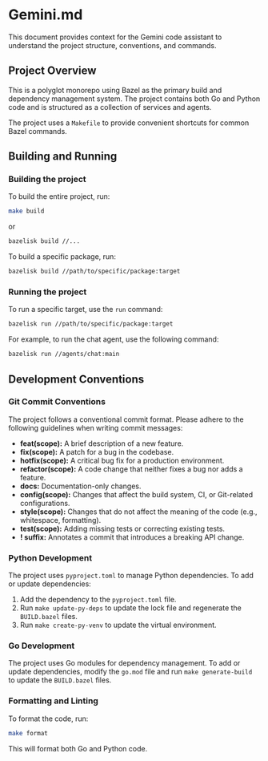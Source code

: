 # Gemini.md

This document provides context for the Gemini code assistant to understand the project structure, conventions, and commands.

## Project Overview

This is a polyglot monorepo using Bazel as the primary build and dependency management system. The project contains both Go and Python code and is structured as a collection of services and agents.

The project uses a `Makefile` to provide convenient shortcuts for common Bazel commands.

## Building and Running

### Building the project

To build the entire project, run:

```bash
make build
```

or

```bash
bazelisk build //...
```

To build a specific package, run:

```bash
bazelisk build //path/to/specific/package:target
```

### Running the project

To run a specific target, use the `run` command:

```bash
bazelisk run //path/to/specific/package:target
```

For example, to run the chat agent, use the following command:

```bash
bazelisk run //agents/chat:main
```

## Development Conventions

### Git Commit Conventions

The project follows a conventional commit format. Please adhere to the following guidelines when writing commit messages:

-   **feat(scope):** A brief description of a new feature.
-   **fix(scope):** A patch for a bug in the codebase.
-   **hotfix(scope):** A critical bug fix for a production environment.
-   **refactor(scope):** A code change that neither fixes a bug nor adds a feature.
-   **docs:** Documentation-only changes.
-   **config(scope):** Changes that affect the build system, CI, or Git-related configurations.
-   **style(scope):** Changes that do not affect the meaning of the code (e.g., whitespace, formatting).
-   **test(scope):** Adding missing tests or correcting existing tests.
-   **! suffix:** Annotates a commit that introduces a breaking API change.

### Python Development

The project uses `pyproject.toml` to manage Python dependencies. To add or update dependencies:

1.  Add the dependency to the `pyproject.toml` file.
2.  Run `make update-py-deps` to update the lock file and regenerate the `BUILD.bazel` files.
3.  Run `make create-py-venv` to update the virtual environment.

### Go Development

The project uses Go modules for dependency management. To add or update dependencies, modify the `go.mod` file and run `make generate-build` to update the `BUILD.bazel` files.

### Formatting and Linting

To format the code, run:

```bash
make format
```

This will format both Go and Python code.
